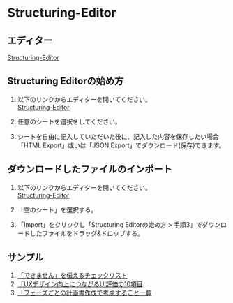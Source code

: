 # Structuring-Editor  

## エディター  
[Structuring-Editor](https://morishima-yuki.github.io/Structuring-Editor/tool/)  

## Structuring Editorの始め方   
  1. 以下のリンクからエディターを開いてください。  
    [Structuring-Editor](https://morishima-yuki.github.io/Structuring-Editor/tool/)    
    
  2. 任意のシートを選択をしてください。  
  
  3. シートを自由に記入していただいた後に、記入した内容を保存したい場合「HTML Export」或いは「JSON Export」でダウンロード(保存)できます。  

## ダウンロードしたファイルのインポート   
  1. 以下のリンクからエディターを開いてください。  
    [Structuring-Editor](https://morishima-yuki.github.io/Structuring-Editor/tool/)    

  2. 「空のシート」を選択する。  

  3. 「Import」をクリックし「Structuring Editorの始め方 > 手順3」でダウンロードしたファイルをドラッグ&ドロップする。  

## サンプル 
  1. [「できません」を伝えるチェックリスト](https://morishima-yuki.github.io/Structuring-Editor/tool/sample/「できません」を伝えるチェックリスト_1.0.0.structuring.html)
  1. [「UXデザイン向上につながるUI評価の10項目](https://morishima-yuki.github.io/Structuring-Editor/tool/sample/UXデザイン向上につながるUI評価の10項目_1.0.0.structuring.html)
  1. [「フェーズごとの計画書作成で考慮すること一覧](https://morishima-yuki.github.io/Structuring-Editor/tool/sample/フェーズごとの計画書作成で考慮すること一覧_1.0.0.structuring.html)


